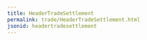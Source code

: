 ```yaml
---
title: HeaderTradeSettlement
permalink: trade/HeaderTradeSettlement.html
jsonid: headertradesettlement
---
```


